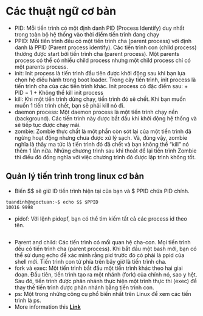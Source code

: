 # Các thuật ngữ cơ bản
  + PID: Mỗi tiến trình có một định danh PID (Process Identify) duy nhất trong toàn bộ hệ thống vào thời điểm tiến trình đang chạy
  + PPID: Mỗi tiến trình đều có một tiến trình cha (parent process) với định danh là PPID (Parent process identify). Các tiến trình con (child process) thường được start bởi tiến trình cha (parent process). Một parents process có thể có nhiều child process nhưng một child process chỉ có một parents process.
  + init: Init process là tiến trình đầu tiên được khởi động sau khi bạn lựa chọn hệ điều hành trong boot loader. Trong cây tiến trình, init process là tiến trình cha của các tiến trình khác. Init process có đặc điểm sau: + PID = 1 + Không thể kill init process
  + kill: Khi một tiến trình dừng chạy, tiến trình đó sẽ chết. Khi bạn muốn muốn 1 tiến trình chết, bạn sẽ phải kill nó đi.
  + daemon process: Một daemon process là một tiến trình chạy nền (background). Các tiến trình này được bắt đầu khi khởi động hệ thống và sẽ tiếp tục được chạy mãi.
  + zombie: Zombie thực chất là một phần còn sót lại của một tiến trình đã ngừng hoạt động nhưng chưa được xử lý sạch. Và, đúng vậy, zombie nghĩa là thây ma tức là tiến trình đó đã chết và bạn không thể “kill” nó thêm 1 lần nữa. Những chương trình sau khi thoát để lại tiến trình Zombie thì điều đó đồng nghĩa với việc chương trình đó được lập trình không tốt.
## **Quản lý tiến trình trong linux cơ bản**
  + Biến $$ sẽ giữ ID tiến trình hiện tại của bạn và $ PPID chứa PID chính.
  ```
  tuandinh@ngoctuan:~$ echo $$ $PPID
  10016 9998
  ```
  + pidof: Với lệnh pidopf, bạn có thể tìm kiếm tất cả các process id theo tên.
  ```
  ```
  + Parent and child: Các tiến trình có mối quan hệ cha-con. Mọi tiến trình đều có tiến trình cha (parent process). Khi bắt đầu một bash mới, bạn có thể sử dụng echo để xác minh rằng pid trước đó có phải là ppid của shell mới. Tiến trình con từ phía trên bây giờ là tiến trình cha.
  + fork và exec: Một tiến trình bắt đầu một tiến trình khác theo hai giai đoạn. Đầu tiên, tiến trình tạo ra một nhánh (fork) của chính nó, sao y hệt.  Sau đó, tiến trình được phân nhánh thực hiện một trình thực thi (exec) để thay thế tiến trình được phân nhánh bằng tiến trình con.
  + ps: Một trong những công cụ phổ biến nhất trên Linux để xem các tiến trình là ps. 
+ More information this **[Link](https://viblo.asia/p/basic-process-management-quan-ly-tien-trinh-trong-unixlinux-co-ban-LzD5der0KjY)**

